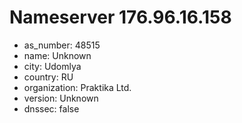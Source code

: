 # Nameserver 176.96.16.158

* as_number: 48515
* name: Unknown
* city: Udomlya
* country: RU
* organization: Praktika Ltd.
* version: Unknown
* dnssec: false
